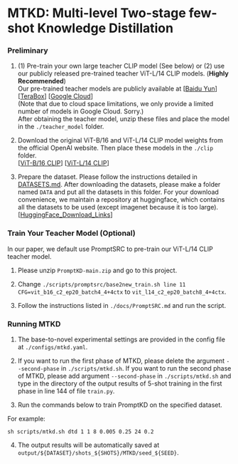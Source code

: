 # MTKD: Multi-level Two-stage few-shot Knowledge Distillation

### Preliminary

1. (1) Pre-train your own large teacher CLIP model (See below) or (2) use our publicly released pre-trained teacher ViT-L/14 CLIP models. (**Highly Recommended**)   
Our pre-trained teacher models are publicly available at [[Baidu Yun](https://pan.baidu.com/s/1KNJ1mhNKoxdSli4ZldeZUg?pwd=mjf4)] [[TeraBox](https://terabox.com/s/1X4mxJtSaR8W2lrK5bsrCkg)] [[Google Cloud](https://drive.google.com/drive/folders/1OdQ9WauZmYAzVSUTTw7tIKKChyECIS5B?usp=sharing)]   
(Note that due to cloud space limitations, we only provide a limited number of models in Google Cloud. Sorry.)  
After obtaining the teacher model, unzip these files and place the model in the `./teacher_model` folder.   

2. Download the original ViT-B/16 and ViT-L/14 CLIP model weights from the official OpenAI website. Then place these models in the `./clip` folder.  
[[ViT-B/16 CLIP](https://openaipublic.azureedge.net/clip/models/5806e77cd80f8b59890b7e101eabd078d9fb84e6937f9e85e4ecb61988df416f/ViT-B-16.pt)] [[ViT-L/14 CLIP](https://openaipublic.azureedge.net/clip/models/b8cca3fd41ae0c99ba7e8951adf17d267cdb84cd88be6f7c2e0eca1737a03836/ViT-L-14.pt)]

2. Prepare the dataset. Please follow the instructions detailed in [DATASETS.md](datasets/DATASETS.md). After downloading the datasets, please make a folder named `DATA` and put all the datasets in this folder. For your download convenience, we maintain a repository at huggingface, which contains all the datasets to be used (except imagenet because it is too large).   [[HuggingFace_Download_Links](https://huggingface.co/zhengli97/prompt_learning_dataset)]

### Train Your Teacher Model (Optional)

In our paper, we default use PromptSRC to pre-train our ViT-L/14 CLIP teacher model.

1. Please unzip `PromptKD-main.zip` and go to this project.

2. Change `./scripts/promptsrc/base2new_train.sh line 11 CFG=vit_b16_c2_ep20_batch4_4+4ctx` to `vit_l14_c2_ep20_batch8_4+4ctx`.

3. Follow the instructions listed in `./docs/PromptSRC.md` and run the script.

### Running MTKD

1. The base-to-novel experimental settings are provided in the config file at `./configs/mtkd.yaml`.

2. If you want to run the first phase of MTKD, please delete the argument `--second-phase` in `./scripts/mtkd.sh`.
   If you want to run the second phase of MTKD, please add argument `--second-phase` in `./scripts/mtkd.sh` and type in the directory of the output results of 5-shot training in the first phase in line 144 of file `train.py`.

3. Run the commands below to train PromptKD on the specified dataset.

For example:
```
sh scripts/mtkd.sh dtd 1 1 8 0.005 0.25 24 0.2
```

4. The output results will be automatically saved at `output/${DATASET}/shots_${SHOTS}/MTKD/seed_${SEED}`.
